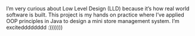 I’m very curious about Low Level Design (LLD) because it’s how real world software is built.
This project is my hands on practice where I’ve applied OOP principles in Java to design a mini store management system.
I’m excitedddddddd :)))))))
